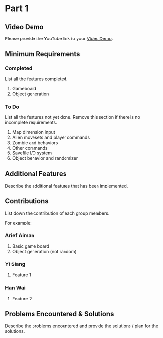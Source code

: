 # Part 1

## Video Demo

Please provide the YouTube link to your [Video Demo](https://youtube.com).

## Minimum Requirements

### Completed

List all the features completed.

1. Gameboard
2. Object generation

### To Do

List all the features not yet done. Remove this section if there is no incomplete requirements.

1. Map dimension input
2. Alien movesets and player commands
3. Zombie and behaviors
4. Other commands
5. Savefile I/O system
6. Object behavior and randomizer

## Additional Features

Describe the additional features that has been implemented.

## Contributions

List down the contribution of each group members.

For example:

### Arief Aiman

1. Basic game board
2. Object generation (not random)

### Yi Siang

1. Feature 1

### Han Wai

1. Feature 2

## Problems Encountered & Solutions

Describe the problems encountered and provide the solutions / plan for the solutions.
